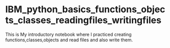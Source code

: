 # IBM_python_basics_functions_objects_classes_readingfiles_writingfiles
This is My introductory notebook where I practiced creating functions,classes,objects and read files and also write them.
